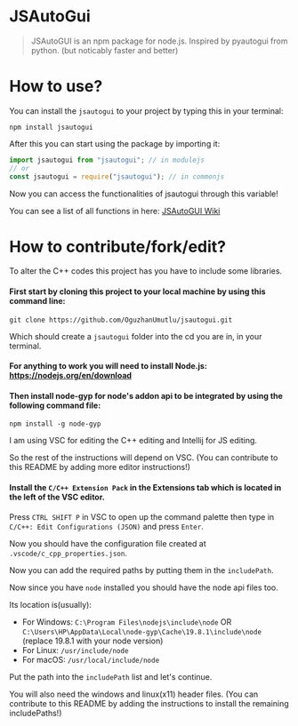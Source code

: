 # JSAutoGui

> JSAutoGUI is an npm package for node.js. Inspired by pyautogui from python. (but noticably faster and better)

# How to use?

You can install the `jsautogui` to your project by typing this in your terminal:

```shell
npm install jsautogui
```

After this you can start using the package by importing it:

```js
import jsautogui from "jsautogui"; // in modulejs
// or
const jsautogui = require("jsautogui"); // in commonjs
```

Now you can access the functionalities of jsautogui through this variable!

You can see a list of all functions in here: [JSAutoGUI Wiki](https://github.com/OguzhanUmutlu/jsautogui/wiki)

# How to contribute/fork/edit?

To alter the C++ codes this project has you have to include some libraries.

#### First start by cloning this project to your local machine by using this command line:

```git clone https://github.com/OguzhanUmutlu/jsautogui.git```

Which should create a `jsautogui` folder into the cd you are in, in your terminal.

#### For anything to work you will need to install Node.js: https://nodejs.org/en/download

#### Then install node-gyp for node's addon api to be integrated by using the following command file:

```
npm install -g node-gyp
```

I am using VSC for editing the C++ editing and Intellij for JS editing.

So the rest of the instructions will depend on VSC. (You can contribute to this README by adding more editor instructions!)

#### Install the `C/C++ Extension Pack` in the Extensions tab which is located in the left of the VSC editor.

Press `CTRL SHIFT P` in VSC to open up the command palette then type in `C/C++: Edit Configurations (JSON)` and press `Enter`.

Now you should have the configuration file created at `.vscode/c_cpp_properties.json`.

Now you can add the required paths by putting them in the `includePath`.

Now since you have `node` installed you should have the node api files too.

Its location is(usually):
- For Windows: `C:\Program Files\nodejs\include\node` OR `C:\Users\HP\AppData\Local\node-gyp\Cache\19.8.1\include\node` (replace 19.8.1 with your node version)
- For Linux: `/usr/include/node`
- For macOS: `/usr/local/include/node`

Put the path into the `includePath` list and let's continue.

You will also need the windows and linux(x11) header files. (You can contribute to this README by adding the instructions to install the remaining includePaths!)